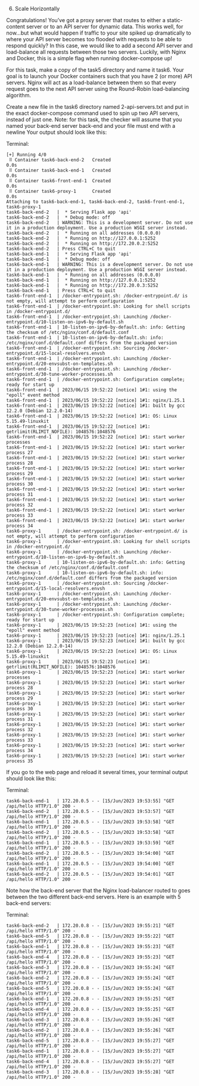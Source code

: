 6. Scale Horizontally


Congratulations! You’ve got a proxy server that routes to either a static-content server or to an API server for dynamic data. This works well, for now…but what would happen if traffic to your site spiked up dramatically to where your API server becomes too flooded with requests to be able to respond quickly? In this case, we would like to add a second API server and load-balance all requests between those two servers. Luckily, with Nginx and Docker, this is a simple flag when running docker-compose up!

For this task, make a copy of the task5 directory and name it task6. Your goal is to launch your Docker containers such that you have 2 (or more) API servers. Nginx will act as a load-balance between them so that every request goes to the next API server using the Round-Robin load-balancing algorithm.

Create a new file in the task6 directory named 2-api-servers.txt and put in the exact docker-compose command used to spin up two API servers, instead of just one. Note: for this task, the checker will assume that you named your back-end server back-end and your file must end with a newline Your output should look like this:


Terminal:
```
[+] Running 4/0
 ⠿ Container task6-back-end-2   Created                                                                                    0.0s
 ⠿ Container task6-back-end-1   Created                                                                                    0.0s
 ⠿ Container task6-front-end-1  Created                                                                                    0.0s
 ⠿ Container task6-proxy-1      Created                                                                                    0.0s
Attaching to task6-back-end-1, task6-back-end-2, task6-front-end-1, task6-proxy-1
task6-back-end-2   |  * Serving Flask app 'api'
task6-back-end-2   |  * Debug mode: off
task6-back-end-2   | WARNING: This is a development server. Do not use it in a production deployment. Use a production WSGI server instead.
task6-back-end-2   |  * Running on all addresses (0.0.0.0)
task6-back-end-2   |  * Running on http://127.0.0.1:5252
task6-back-end-2   |  * Running on http://172.20.0.2:5252
task6-back-end-2   | Press CTRL+C to quit
task6-back-end-1   |  * Serving Flask app 'api'
task6-back-end-1   |  * Debug mode: off
task6-back-end-1   | WARNING: This is a development server. Do not use it in a production deployment. Use a production WSGI server instead.
task6-back-end-1   |  * Running on all addresses (0.0.0.0)
task6-back-end-1   |  * Running on http://127.0.0.1:5252
task6-back-end-1   |  * Running on http://172.20.0.3:5252
task6-back-end-1   | Press CTRL+C to quit
task6-front-end-1  | /docker-entrypoint.sh: /docker-entrypoint.d/ is not empty, will attempt to perform configuration
task6-front-end-1  | /docker-entrypoint.sh: Looking for shell scripts in /docker-entrypoint.d/
task6-front-end-1  | /docker-entrypoint.sh: Launching /docker-entrypoint.d/10-listen-on-ipv6-by-default.sh
task6-front-end-1  | 10-listen-on-ipv6-by-default.sh: info: Getting the checksum of /etc/nginx/conf.d/default.conf
task6-front-end-1  | 10-listen-on-ipv6-by-default.sh: info: /etc/nginx/conf.d/default.conf differs from the packaged version
task6-front-end-1  | /docker-entrypoint.sh: Sourcing /docker-entrypoint.d/15-local-resolvers.envsh
task6-front-end-1  | /docker-entrypoint.sh: Launching /docker-entrypoint.d/20-envsubst-on-templates.sh
task6-front-end-1  | /docker-entrypoint.sh: Launching /docker-entrypoint.d/30-tune-worker-processes.sh
task6-front-end-1  | /docker-entrypoint.sh: Configuration complete; ready for start up
task6-front-end-1  | 2023/06/15 19:52:22 [notice] 1#1: using the "epoll" event method
task6-front-end-1  | 2023/06/15 19:52:22 [notice] 1#1: nginx/1.25.1
task6-front-end-1  | 2023/06/15 19:52:22 [notice] 1#1: built by gcc 12.2.0 (Debian 12.2.0-14) 
task6-front-end-1  | 2023/06/15 19:52:22 [notice] 1#1: OS: Linux 5.15.49-linuxkit
task6-front-end-1  | 2023/06/15 19:52:22 [notice] 1#1: getrlimit(RLIMIT_NOFILE): 1048576:1048576
task6-front-end-1  | 2023/06/15 19:52:22 [notice] 1#1: start worker processes
task6-front-end-1  | 2023/06/15 19:52:22 [notice] 1#1: start worker process 27
task6-front-end-1  | 2023/06/15 19:52:22 [notice] 1#1: start worker process 28
task6-front-end-1  | 2023/06/15 19:52:22 [notice] 1#1: start worker process 29
task6-front-end-1  | 2023/06/15 19:52:22 [notice] 1#1: start worker process 30
task6-front-end-1  | 2023/06/15 19:52:22 [notice] 1#1: start worker process 31
task6-front-end-1  | 2023/06/15 19:52:22 [notice] 1#1: start worker process 32
task6-front-end-1  | 2023/06/15 19:52:22 [notice] 1#1: start worker process 33
task6-front-end-1  | 2023/06/15 19:52:22 [notice] 1#1: start worker process 34
task6-proxy-1      | /docker-entrypoint.sh: /docker-entrypoint.d/ is not empty, will attempt to perform configuration
task6-proxy-1      | /docker-entrypoint.sh: Looking for shell scripts in /docker-entrypoint.d/
task6-proxy-1      | /docker-entrypoint.sh: Launching /docker-entrypoint.d/10-listen-on-ipv6-by-default.sh
task6-proxy-1      | 10-listen-on-ipv6-by-default.sh: info: Getting the checksum of /etc/nginx/conf.d/default.conf
task6-proxy-1      | 10-listen-on-ipv6-by-default.sh: info: /etc/nginx/conf.d/default.conf differs from the packaged version
task6-proxy-1      | /docker-entrypoint.sh: Sourcing /docker-entrypoint.d/15-local-resolvers.envsh
task6-proxy-1      | /docker-entrypoint.sh: Launching /docker-entrypoint.d/20-envsubst-on-templates.sh
task6-proxy-1      | /docker-entrypoint.sh: Launching /docker-entrypoint.d/30-tune-worker-processes.sh
task6-proxy-1      | /docker-entrypoint.sh: Configuration complete; ready for start up
task6-proxy-1      | 2023/06/15 19:52:23 [notice] 1#1: using the "epoll" event method
task6-proxy-1      | 2023/06/15 19:52:23 [notice] 1#1: nginx/1.25.1
task6-proxy-1      | 2023/06/15 19:52:23 [notice] 1#1: built by gcc 12.2.0 (Debian 12.2.0-14) 
task6-proxy-1      | 2023/06/15 19:52:23 [notice] 1#1: OS: Linux 5.15.49-linuxkit
task6-proxy-1      | 2023/06/15 19:52:23 [notice] 1#1: getrlimit(RLIMIT_NOFILE): 1048576:1048576
task6-proxy-1      | 2023/06/15 19:52:23 [notice] 1#1: start worker processes
task6-proxy-1      | 2023/06/15 19:52:23 [notice] 1#1: start worker process 28
task6-proxy-1      | 2023/06/15 19:52:23 [notice] 1#1: start worker process 29
task6-proxy-1      | 2023/06/15 19:52:23 [notice] 1#1: start worker process 30
task6-proxy-1      | 2023/06/15 19:52:23 [notice] 1#1: start worker process 31
task6-proxy-1      | 2023/06/15 19:52:23 [notice] 1#1: start worker process 32
task6-proxy-1      | 2023/06/15 19:52:23 [notice] 1#1: start worker process 33
task6-proxy-1      | 2023/06/15 19:52:23 [notice] 1#1: start worker process 34
task6-proxy-1      | 2023/06/15 19:52:23 [notice] 1#1: start worker process 35
```

If you go to the web page and reload it several times, your terminal output should look like this:

Terminal:
```
task6-back-end-1   | 172.20.0.5 - - [15/Jun/2023 19:53:55] "GET /api/hello HTTP/1.0" 200 -
task6-back-end-2   | 172.20.0.5 - - [15/Jun/2023 19:53:57] "GET /api/hello HTTP/1.0" 200 -
task6-back-end-1   | 172.20.0.5 - - [15/Jun/2023 19:53:58] "GET /api/hello HTTP/1.0" 200 -
task6-back-end-2   | 172.20.0.5 - - [15/Jun/2023 19:53:58] "GET /api/hello HTTP/1.0" 200 -
task6-back-end-1   | 172.20.0.5 - - [15/Jun/2023 19:53:59] "GET /api/hello HTTP/1.0" 200 -
task6-back-end-2   | 172.20.0.5 - - [15/Jun/2023 19:54:00] "GET /api/hello HTTP/1.0" 200 -
task6-back-end-1   | 172.20.0.5 - - [15/Jun/2023 19:54:00] "GET /api/hello HTTP/1.0" 200 -
task6-back-end-2   | 172.20.0.5 - - [15/Jun/2023 19:54:01] "GET /api/hello HTTP/1.0" 200 -
```

Note how the back-end server that the Nginx load-balancer routed to goes between the two different back-end servers. Here is an example with 5 back-end servers:

Terminal:
```
task6-back-end-2   | 172.20.0.8 - - [15/Jun/2023 19:55:21] "GET /api/hello HTTP/1.0" 200 -
task6-back-end-5   | 172.20.0.8 - - [15/Jun/2023 19:55:22] "GET /api/hello HTTP/1.0" 200 -
task6-back-end-1   | 172.20.0.8 - - [15/Jun/2023 19:55:23] "GET /api/hello HTTP/1.0" 200 -
task6-back-end-4   | 172.20.0.8 - - [15/Jun/2023 19:55:23] "GET /api/hello HTTP/1.0" 200 -
task6-back-end-3   | 172.20.0.8 - - [15/Jun/2023 19:55:24] "GET /api/hello HTTP/1.0" 200 -
task6-back-end-2   | 172.20.0.8 - - [15/Jun/2023 19:55:24] "GET /api/hello HTTP/1.0" 200 -
task6-back-end-5   | 172.20.0.8 - - [15/Jun/2023 19:55:24] "GET /api/hello HTTP/1.0" 200 -
task6-back-end-1   | 172.20.0.8 - - [15/Jun/2023 19:55:25] "GET /api/hello HTTP/1.0" 200 -
task6-back-end-4   | 172.20.0.8 - - [15/Jun/2023 19:55:25] "GET /api/hello HTTP/1.0" 200 -
task6-back-end-3   | 172.20.0.8 - - [15/Jun/2023 19:55:26] "GET /api/hello HTTP/1.0" 200 -
task6-back-end-2   | 172.20.0.8 - - [15/Jun/2023 19:55:26] "GET /api/hello HTTP/1.0" 200 -
task6-back-end-5   | 172.20.0.8 - - [15/Jun/2023 19:55:27] "GET /api/hello HTTP/1.0" 200 -
task6-back-end-1   | 172.20.0.8 - - [15/Jun/2023 19:55:27] "GET /api/hello HTTP/1.0" 200 -
task6-back-end-4   | 172.20.0.8 - - [15/Jun/2023 19:55:27] "GET /api/hello HTTP/1.0" 200 -
task6-back-end-3   | 172.20.0.8 - - [15/Jun/2023 19:55:28] "GET /api/hello HTTP/1.0" 200 -
```